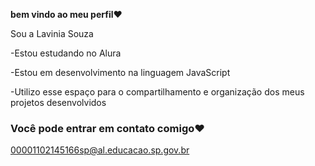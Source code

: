 **bem vindo ao meu perfil**❤️

Sou a Lavinia Souza

-Estou estudando no Alura

-Estou em desenvolvimento na linguagem JavaScript

-Utilizo esse espaço para o compartilhamento e organização dos meus projetos desenvolvidos

### Você pode entrar em contato comigo❤️


00001102145166sp@al.educacao.sp.gov.br
